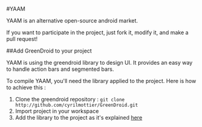 #YAAM


YAAM is an alternative open-source android market.

If you want to participate in the project, just fork it, modify it, and make a pull request!


##Add GreenDroid to your project

YAAM is using the greendroid library to design UI. It provides an easy way to handle action bars and segmented bars.

To compile YAAM, you'll need the library applied to the project.
Here is how to achieve this :

1. Clone the greendroid repository : `git clone http://github.com/cyrilmottier/GreenDroid.git`
2. Import project in your workspace
3. Add the library to the project as it's explained [here](http://developer.android.com/guide/developing/projects/projects-eclipse.html#ReferencingLibraryProject)